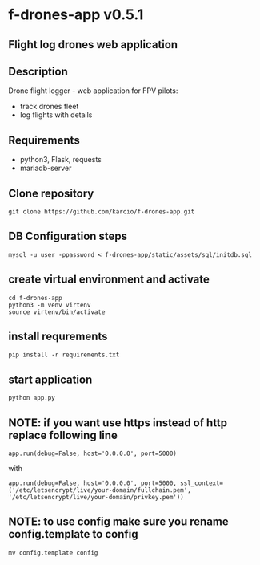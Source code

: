 # f-drones-app v0.5.1

## Flight log drones web application

## Description

Drone flight logger - web application for FPV pilots:

- track drones fleet
- log flights with details

## Requirements

- python3, Flask, requests
- mariadb-server

## Clone repository

```
git clone https://github.com/karcio/f-drones-app.git

```

## DB Configuration steps

```
mysql -u user -ppassword < f-drones-app/static/assets/sql/initdb.sql
```

## create virtual environment and activate

```
cd f-drones-app
python3 -m venv virtenv
source virtenv/bin/activate
```

## install requrements

```
pip install -r requirements.txt
```

## start application

```
python app.py
```

## NOTE: if you want use https instead of http replace following line

```
app.run(debug=False, host='0.0.0.0', port=5000)
```

with

```
app.run(debug=False, host='0.0.0.0', port=5000, ssl_context=('/etc/letsencrypt/live/your-domain/fullchain.pem', '/etc/letsencrypt/live/your-domain/privkey.pem'))
```

## NOTE: to use config make sure you rename config.template to config

```
mv config.template config

```
